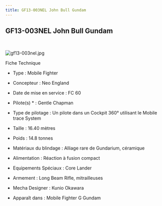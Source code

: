 ```yaml
---
title: GF13-003NEL John Bull Gundam
---
```


GF13-003NEL John Bull Gundam
----------------------------

 


![gf13-003nel.jpg](/images/stories/saga/ggundam/images/mechas/gf13-003nel.jpg)


Fiche Technique   
- Type : Mobile Fighter  
- Concepteur : Neo England  
- Date de mise en service : FC 60  
- Pilote(s) * : Gentle Chapman  
- Type de pilotage : Un pilote dans un Cockpit 360° utilisant le Mobile trace System  
- Taille : 16.40 mètres  
- Poids : 14.8 tonnes  
- Matériaux du blindage : Alliage rare de Gundarium, céramique  
- Alimentation : Réaction à fusion compact  
- Equipements Spéciaux : Core Lander  
- Armement : Long Beam Rifle, mitrailleuses  
  
  
- Mecha Designer : Kunio Okawara  
- Apparaît dans : Mobile Fighter G Gundam

